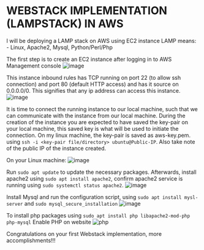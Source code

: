 # WEBSTACK IMPLEMENTATION (LAMPSTACK) IN AWS
I will be deploying a LAMP stack on AWS using EC2 instance
LAMP means: - Linux, Apache2, Mysql, Python/Perl/Php

The first step is to create an EC2 instance after logging in to AWS Management console
![image](https://user-images.githubusercontent.com/20463821/113478715-856b6780-9482-11eb-9d80-7d67d928cb10.png)

This instance inbound rules has TCP running on port 22 (to allow ssh connection) and port 80 (default HTTP access) and has it source on 0.0.0.0/0. This signifies that any ip address can access this instance.
![image](https://user-images.githubusercontent.com/20463821/113478800-0c204480-9483-11eb-8478-00fe0c390ed8.png)

It is time to connect the running instance to our local machine, such that we can communicate with the instance from our local machine. During the creation of the instance you are expected to have saved the key-pair on your local machine, this saved key is what will be used to initiate the connection. On my linux machine, the key-pair is saved as aws-key.pem. using `ssh -i <key-pair file/directory> ubuntu@Public-IP`. Also take note of the public IP of the instance created.

On your Linux machine:
![image](https://user-images.githubusercontent.com/20463821/113479009-48a07000-9484-11eb-9c23-67951efc4b59.png)

Run `sudo apt update` to update the necessary packages.
Afterwards, install apache2 using `sudo apt install apache2`, confirm apache2 service is running using `sudo systemctl status apache2`.
![image](https://user-images.githubusercontent.com/20463821/113479284-17c13a80-9486-11eb-8502-79527c5b83b6.png)

Install Mysql and run the configuration script, using `sudo apt install mysl-server` and `sudo mysql_secure_installation`
![image](https://user-images.githubusercontent.com/20463821/113479360-8b634780-9486-11eb-9b49-2cbcaf1b161e.png)

To install php packages using `sudo apt install php libapache2-mod-php php-mysql`
Enable PHP on website
![php](https://user-images.githubusercontent.com/20463821/113479416-edbc4800-9486-11eb-9cae-27b9fa0fb3fe.PNG)

Congratulations on your first Webstack implementation, more accomplishments!!!
